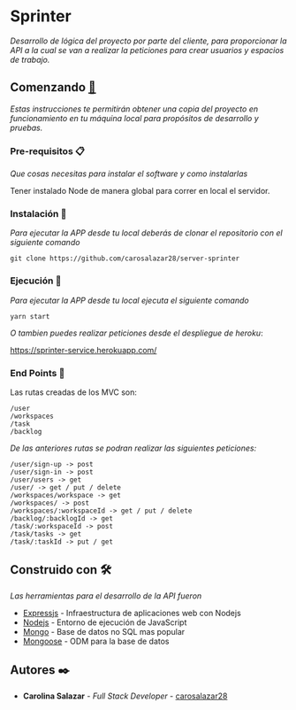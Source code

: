 # Sprinter

_Desarrollo de lógica del proyecto por parte del cliente, para proporcionar la API a la cual se van a realizar la peticiones para crear usuarios y espacios de trabajo._

  
## Comenzando [🚀](https://github.com/carosalazar28/server-sprinter)

_Estas instrucciones te permitirán obtener una copia del proyecto en funcionamiento en tu máquina local para propósitos de desarrollo y pruebas._

### Pre-requisitos 📋

_Que cosas necesitas para instalar el software y como instalarlas_

Tener instalado Node de manera global para correr en local el servidor.  

### Instalación 🔧

_Para ejecutar la APP desde tu local deberás de clonar el repositorio con el siguiente comando_

```
git clone https://github.com/carosalazar28/server-sprinter
```

### Ejecución 🔧


_Para ejecutar la APP desde tu local ejecuta el siguiente comando_

```
yarn start
```

_O tambien puedes realizar peticiones desde el despliegue de heroku_:

https://sprinter-service.herokuapp.com/

### End Points 📡

Las rutas creadas de los MVC son:
```
/user
/workspaces
/task
/backlog
```
_De las anteriores rutas se podran realizar las siguientes peticiones:_

```
/user/sign-up -> post
/user/sign-in -> post
/user/users -> get
/user/ -> get / put / delete
/workspaces/workspace -> get
/workspaces/ -> post
/workspaces/:workspaceId -> get / put / delete
/backlog/:backlogId -> get
/task/:workspaceId -> post
/task/tasks -> get
/task/:taskId -> put / get
```

## Construido con  🛠️

_Las herramientas para el desarrollo de la API fueron_

-   [Expressjs](https://expressjs.com/es/)  - Infraestructura de aplicaciones web con Nodejs
-   [Nodejs](https://nodejs.org/es/)  - Entorno de ejecución de JavaScript
-   [Mongo](https://www.mongodb.com/1)  - Base de datos no SQL mas popular
-   [Mongoose](https://mongoosejs.com/)  - ODM para la base de datos

## Autores  ✒️

-   **Carolina Salazar**  -  _Full Stack Developer_  -  [carosalazar28](https://github.com/carosalazar28)
